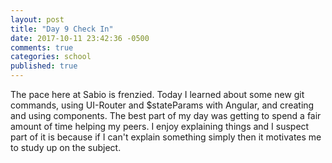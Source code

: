 ```yaml
---
layout: post
title: "Day 9 Check In"
date: 2017-10-11 23:42:36 -0500
comments: true
categories: school
published: true
---
```


The pace here at Sabio is frenzied. Today I learned about some new git commands, using UI-Router and $stateParams with Angular, and creating and using components. The best part of my day was getting to spend a fair amount of time helping my peers. I enjoy explaining things and I suspect part of it is because if I can't explain something simply then it motivates me to study up on the subject.